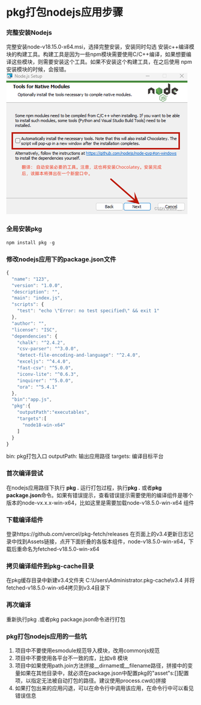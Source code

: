 # pkg打包nodejs应用步骤
### 完整安装Nodejs
完整安装node-v18.15.0-x64.msi，选择完整安装，安装同时勾选 安装c++编译模块的构建工具。构建工具是因为一些npm模块需要使用C/C++编译，如果想要编译这些模块，则需要安装这个工具。如果不安装这个构建工具，在之后使用 npm 安装模块的时候，会报错。
![nodejs编译构建工具](/nodejs_install.png)

### 全局安装pkg
```js
npm install pkg -g
```
### 修改nodejs应用下的package.json文件
```js
{
  "name": "123",
  "version": "1.0.0",
  "description": "",
  "main": "index.js",
  "scripts": {
    "test": "echo \"Error: no test specified\" && exit 1"
  },
  "author": "",
  "license": "ISC",
  "dependencies": {
    "chalk": "^2.4.2",
    "csv-parser": "^3.0.0",
    "detect-file-encoding-and-language": "^2.4.0",
    "exceljs": "^4.4.0",
    "fast-csv": "^5.0.0",
    "iconv-lite": "^0.6.3",
    "inquirer": "^5.0.0",
    "ora": "^5.4.1"
  },
  "bin":"app.js",
  "pkg":{
    "outputPath":"executables",
    "targets":[
      "node18-win-x64"
    ]
  }
}

```
bin: pkg打包入口
outputPath: 输出应用路径
targets: 编译目标平台
### 首次编译尝试
在nodejs应用路径下执行 **pkg .** 运行打包过程，执行**pkg .** 或者**pkg package.json**命令。如果有错误提示，查看错误提示需要使用的编译组件是哪个版本的node-vx.x.x-win-x64，比如这里是需要加载node-v18.5.0-win-x64 组件

### 下载编译组件
登录https://github.com/vercel/pkg-fetch/releases    在页面上的v3.4更新日志记录中找到Assets链接，点开下面折叠的各版本组件，node-v18.5.0-win-x64，下载后重命名为fetched-v18.5.0-win-x64

### 拷贝编译组件到pkg-cache目录
在pkg缓存目录中新建v3.4文件夹 C:\Users\Administrator\.pkg-cache\v3.4 并将fetched-v18.5.0-win-x64拷贝到v3.4目录下

### 再次编译
重新执行pkg .或者pkg package.json命令进行打包


### pkg打包nodejs应用的一些坑
1. 项目中不要使用esmodule规范导入模块，改用commonjs规范
2. 项目中不要使用各平台不一致的库，比如v8 模块
3. 项目中如果使用path.join方法拼接__dirname或__filename路径，拼接中的变量如果在其他目录中，就必须在package.json中配置pkg的"asset"s:[]配置项，以指定无法被自动打包的路径。建议使用process.cwd()拼接
4. 如果打包出来的应用闪退，可以在命令行中调用该应用，在命令行中可以看见错误信息